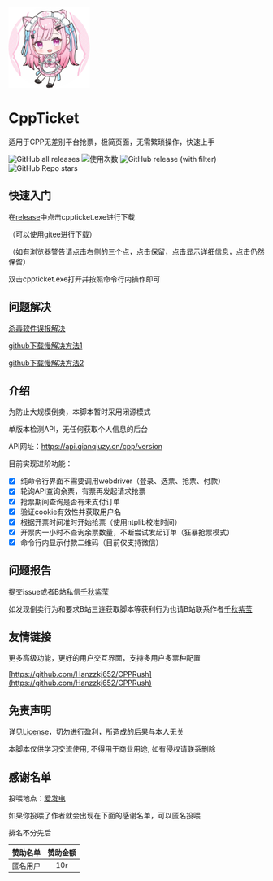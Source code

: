 <div align="left">
  <a href="https://github.com/qianqiuzy/cppticket" target="_blank">
    <img width="160" src="sakuna.ico" alt="logo">
  </a>
  <h1 id="sakuna">CppTicket</h1>

</div>

适用于CPP无差别平台抢票，极简页面，无需繁琐操作，快速上手

![GitHub all releases](https://img.shields.io/github/downloads/QianQiuZy/CppTicket/total)
![使用次数](https://img.shields.io/badge/dynamic/json?label=%E4%BD%BF%E7%94%A8%E6%AC%A1%E6%95%B0&query=%24.count&url=https%3A%2F%2Fapi.qianqiuzy.cn%2Fvisit%2Fcpp_version&color=brightgreen)
![GitHub release (with filter)](https://img.shields.io/github/v/release/QianQiuZy/CppTicket)
![GitHub Repo stars](https://img.shields.io/github/stars/QianQiuZy/CppTicket)

## 快速入门

在[release](https://github.com/QianQiuZy/CppTicket/releases/tag/CP31)中点击cppticket.exe进行下载

（可以使用[gitee](https://gitee.com/qianqiuzy/CppTicket/releases/tag/CP31)进行下载）

（如有浏览器警告请点击右侧的三个点，点击保留，点击显示详细信息，点击仍然保留）

双击cppticket.exe打开并按照命令行内操作即可

## 问题解决

[杀毒软件误报解决](https://blog.csdn.net/qq_42009262/article/details/106992684)

[github下载慢解决方法1](https://blog.csdn.net/qq_42009262/article/details/106992684)

[github下载慢解决方法2](https://github-hosts.tinsfox.com/)

## 介绍

为防止大规模倒卖，本脚本暂时采用闭源模式

单版本检测API，无任何获取个人信息的后台

API网址：https://api.qianqiuzy.cn/cpp/version

目前实现进阶功能：

- [x] 纯命令行界面不需要调用webdriver（登录、选票、抢票、付款）
- [x] 轮询API查询余票，有票再发起请求抢票
- [x] 抢票期间查询是否有未支付订单
- [x] 验证cookie有效性并获取用户名
- [x] 根据开票时间准时开始抢票（使用ntplib校准时间）
- [x] 开票内一小时不查询余票数量，不断尝试发起订单（狂暴抢票模式）
- [x] 命令行内显示付款二维码（目前仅支持微信）

## 问题报告

提交issue或者B站私信[千秋紫莹](https://space.bilibili.com/351708822)

如发现倒卖行为和要求B站三连获取脚本等获利行为也请B站联系作者[千秋紫莹](https://space.bilibili.com/351708822)

## 友情链接

更多高级功能，更好的用户交互界面，支持多用户多票种配置

[https://github.com/Hanzzkj652/CPPRush](https://github.com/Hanzzkj652/CPPRush)

## 免责声明

详见[License](./LICENSE)，切勿进行盈利，所造成的后果与本人无关

本脚本仅供学习交流使用, 不得用于商业用途, 如有侵权请联系删除

## 感谢名单

投喂地点：[爱发电](https://afdian.com/a/qianqiuzy)

如果你投喂了作者就会出现在下面的感谢名单，可以匿名投喂

排名不分先后

|    赞助名单    |    赞助金额    |
| :------------: | :------------: |
|    匿名用户    |      10r       |
